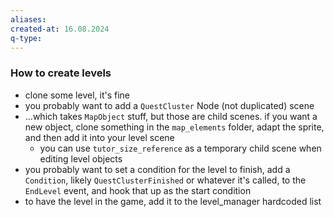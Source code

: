 ```yaml
---
aliases: 
created-at: 16.08.2024
q-type: 
---
```

### How to create levels

- clone some level, it's fine
- you probably want to add a `QuestCluster` Node (not duplicated) scene
- ...which takes `MapObject` stuff, but those are child scenes. if you want a new object, clone something in the `map_elements` folder, adapt the sprite, and then add it into your level scene
	- you can use `tutor_size_reference` as a temporary child scene when editing level objects
- you probably want to set a condition for the level to finish, add a `Condition`, likely `QuestClusterFinished` or whatever it's called, to the `EndLevel` event, and hook that up as the start condition
- to have the level in the game, add it to the level_manager hardcoded list